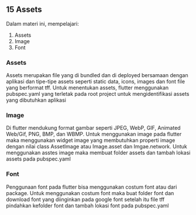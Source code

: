

## 15 Assets

Dalam materi ini, mempelajari:
1. Assets
2. Image
3. Font

### Assets
Assets merupakan file yang di bundled dan di deployed bersamaan dengan aplikasi dan tipe-tipe assets seperti static data, icons, images dan font file yang berformat tff. Untuk menentukan assets, flutter menggunakan pubspec.yaml yang terletak pada root project untuk mengidentifikasi assets yang dibutuhkan aplikasi

### Image
Di flutter mendukung format gambar seperti JPEG, WebP, GIF, Animated Web/Gif, PNG, BMP, dan WBMP. Untuk menggunakan image pada flutter maka menggunakan widget image yang membutuhkan properti image dengan nilai class AssetImage atau Image.asset dan Imgae.network. Untuk menggunakan asstes image maka membuat folder assets dan tambah lokasi assets pada pubspec.yaml

### Font
Penggunaan font pada flutter bisa menggunakan costum font atau dari package. Untuk menggunakan costum font maka buat folder font dan download font yang diinginkan pada google font setelah itu file tff pindahkan kefolder font dan tambah lokasi font pada pubspec.yaml


<!-- ## Task

### 1. Tugas pertama
Pada tugas pertama ini diperintahkan untuk mengimplementasikan lisview dan mengikuti desain yang sudah ditentukan

Berikut kode tugas pertama.

[main.dart](./praktikum//ListView/lib/main.dart)

output badges:

![Lisview](./screenshots/ListView.jpeg )


### 2. Tugas kedua 
Pada tugas kedua ini diperintahkan untuk mengimplementasikan GridView dan mengikuti dedain yang sudah ditentukan

Berikut kode main.dart.

[main.dart](./praktikum/GridView/lib/main.dart)

output:

![QRCODE](./screenshots//GridView.jpeg) -->



